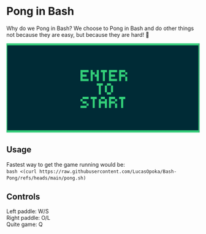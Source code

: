 # Pong in Bash

Why do we Pong in Bash? We choose to Pong in Bash and do other things
not because they are easy, but because they are hard! 🚀

![Bash-Pong](./assets/Bash-Pong.png)

## Usage
Fastest way to get the game running would be:  <br />
```bash <(curl https://raw.githubusercontent.com/LucasOpoka/Bash-Pong/refs/heads/main/pong.sh)```

## Controls
Left paddle: W/S <br />
Right paddle: O/L <br />
Quite game: Q

